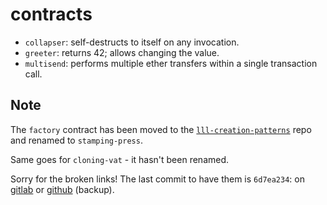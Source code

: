 # contracts

* `collapser`: self-destructs to itself on any invocation.
* `greeter`: returns 42; allows changing the value.
* `multisend`: performs multiple ether transfers within a single transaction call.

## Note

The `factory` contract has been moved to the [`lll-creation-patterns`][lcp]
repo and renamed to `stamping-press`.

Same goes for `cloning-vat` - it hasn't been renamed.

Sorry for the broken links! The last commit to have them is `6d7ea234`:
on [gitlab][commit] or [github][backup] (backup).

[lcp]: https://gitlab.com/veox/lll-creation-patterns
[commit]: https://gitlab.com/veox/lll-contracts/tree/6d7ea2345b21044f8b4393c25b32f2d7dfb67ec7/contracts
[backup]: https://github.com/veox/lll-contracts/tree/6d7ea2345b21044f8b4393c25b32f2d7dfb67ec7/contracts
